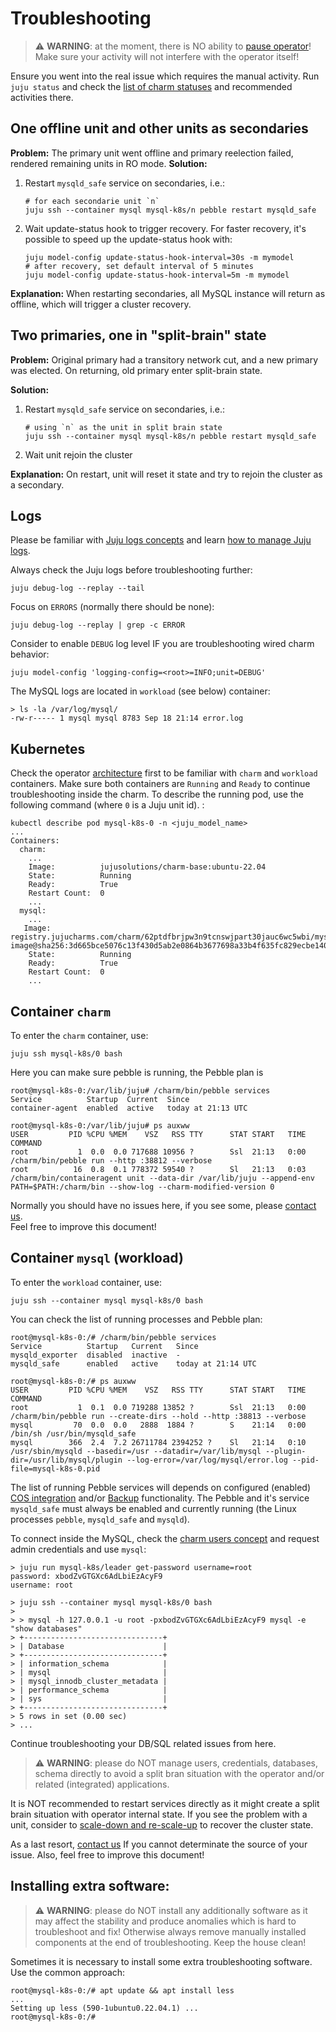 # Troubleshooting

> :warning: **WARNING**: at the moment, there is NO ability to [pause operator](https://warthogs.atlassian.net/browse/DPE-2545)!<br/>Make sure your activity will not interfere with the operator itself!

Ensure you went into the real issue which requires the manual activity. Run `juju status` and check the [list of charm statuses](/t/11866) and recommended activities there.


## One offline unit and other units as secondaries

**Problem:** The primary unit went offline and primary reelection failed, rendered remaining units in RO mode.
**Solution:**
1. Restart `mysqld_safe` service on secondaries, i.e.:
    ```shell
    # for each secondarie unit `n`
    juju ssh --container mysql mysql-k8s/n pebble restart mysqld_safe
    ```
2.  Wait update-status hook to trigger recovery. For faster recovery, it's possible to speed up the update-status hook with:
    ```shell
    juju model-config update-status-hook-interval=30s -m mymodel
    # after recovery, set default interval of 5 minutes
    juju model-config update-status-hook-interval=5m -m mymodel
    ```

**Explanation:** When restarting secondaries, all MySQL instance will return as offline, which will trigger a cluster recovery.


## Two primaries, one in "split-brain" state

**Problem:** Original primary had a transitory network cut, and a new primary was elected. On returning, old primary enter split-brain state.

**Solution:** 
1. Restart `mysqld_safe` service on secondaries, i.e.:
    ```shell
    # using `n` as the unit in split brain state
    juju ssh --container mysql mysql-k8s/n pebble restart mysqld_safe
    ```
2. Wait unit rejoin the cluster

**Explanation:** On restart, unit will reset it state and try to rejoin the cluster as a secondary.

## Logs

Please be familiar with [Juju logs concepts](https://juju.is/docs/juju/log) and learn [how to manage Juju logs](https://juju.is/docs/juju/manage-logs).

Always check the Juju logs before troubleshooting further:
```shell
juju debug-log --replay --tail
```

Focus on `ERRORS` (normally there should be none):
```shell
juju debug-log --replay | grep -c ERROR
```

Consider to enable `DEBUG` log level IF you are troubleshooting wired charm behavior:
```shell
juju model-config 'logging-config=<root>=INFO;unit=DEBUG'
```

The MySQL logs are located in `workload` (see below) container:
```shell
> ls -la /var/log/mysql/
-rw-r----- 1 mysql mysql 8783 Sep 18 21:14 error.log
```

## Kubernetes

Check the operator [architecture](/t/11757) first to be familiar with `charm` and `workload` containers. Make sure both containers are `Running` and `Ready` to continue troubleshooting inside the charm. To describe the running pod, use the following command (where `0` is a Juju unit id). :
```shell
kubectl describe pod mysql-k8s-0 -n <juju_model_name>
...
Containers:
  charm:
    ...
    Image:          jujusolutions/charm-base:ubuntu-22.04
    State:          Running
    Ready:          True
    Restart Count:  0
    ...
  mysql:
    ...
   Image:         registry.jujucharms.com/charm/62ptdfbrjpw3n9tcnswjpart30jauc6wc5wbi/mysql-image@sha256:3d665bce5076c13f430d5ab2e0864b3677698a33b4f635fc829ecbe14089ae45
    State:          Running
    Ready:          True
    Restart Count:  0
    ...
```


## Container `charm`

To enter the `charm` container, use:
```shell
juju ssh mysql-k8s/0 bash
```

Here you can make sure pebble is running, the Pebble plan is 
```shell
root@mysql-k8s-0:/var/lib/juju# /charm/bin/pebble services
Service          Startup  Current  Since
container-agent  enabled  active   today at 21:13 UTC

root@mysql-k8s-0:/var/lib/juju# ps auxww
USER         PID %CPU %MEM    VSZ   RSS TTY      STAT START   TIME COMMAND
root           1  0.0  0.0 717688 10956 ?        Ssl  21:13   0:00 /charm/bin/pebble run --http :38812 --verbose
root          16  0.8  0.1 778372 59540 ?        Sl   21:13   0:03 /charm/bin/containeragent unit --data-dir /var/lib/juju --append-env PATH=$PATH:/charm/bin --show-log --charm-modified-version 0
```

Normally you should have no issues here, if you see some, please [contact us](/t/11868).<br/>
Feel free to improve this document!

## Container `mysql` (workload)

To enter the `workload` container, use:
```shell
juju ssh --container mysql mysql-k8s/0 bash
```
You can check the list of running processes and Pebble plan:

```shell
root@mysql-k8s-0:/# /charm/bin/pebble services
Service          Startup   Current   Since
mysqld_exporter  disabled  inactive  -
mysqld_safe      enabled   active    today at 21:14 UTC

root@mysql-k8s-0:/# ps auxww
USER         PID %CPU %MEM    VSZ   RSS TTY      STAT START   TIME COMMAND
root           1  0.1  0.0 719288 13852 ?        Ssl  21:13   0:00 /charm/bin/pebble run --create-dirs --hold --http :38813 --verbose
mysql         70  0.0  0.0   2888  1884 ?        S    21:14   0:00 /bin/sh /usr/bin/mysqld_safe
mysql        366  2.4  7.2 26711784 2394252 ?    Sl   21:14   0:10 /usr/sbin/mysqld --basedir=/usr --datadir=/var/lib/mysql --plugin-dir=/usr/lib/mysql/plugin --log-error=/var/log/mysql/error.log --pid-file=mysql-k8s-0.pid
```

The list of running Pebble services will depends on configured (enabled) [COS integration](/t/9981) and/or [Backup](/t/9653) functionality. The Pebble and it's service `mysqld_safe` must always be enabled and currently running (the Linux processes `pebble`, `mysqld_safe` and `mysqld`).

To connect inside the MySQL, check the [charm users concept](/t/10791) and request admin credentials and use `mysql`:
```shell
> juju run mysql-k8s/leader get-password username=root
password: xbodZvGTGXc6AdLbiEzAcyF9
username: root

> juju ssh --container mysql mysql-k8s/0 bash
>
> > mysql -h 127.0.0.1 -u root -pxbodZvGTGXc6AdLbiEzAcyF9 mysql -e "show databases"
> +-------------------------------+
> | Database                      |
> +-------------------------------+
> | information_schema            |
> | mysql                         |
> | mysql_innodb_cluster_metadata |
> | performance_schema            |
> | sys                           |
> +-------------------------------+
> 5 rows in set (0.00 sec)
> ...
```
Continue troubleshooting your DB/SQL related issues from here.<br/>
> :warning: **WARNING**: please do NOT manage users, credentials, databases, schema directly to avoid a split bran situation with the operator and/or related (integrated) applications.

It is NOT recommended to restart services directly as it might create a split brain situation with operator internal state. If you see the problem with a unit, consider to [scale-down and re-scale-up](/t/9675) to recover the cluster state.

As a last resort, [contact us](/t/11868) If you cannot determinate the source of your issue.
Also, feel free to improve this document!

## Installing extra software:

> :warning: **WARNING**: please do NOT install any additionally software as it may affect the stability and produce anomalies which is hard to troubleshoot and fix! Otherwise always remove manually installed components at the end of troubleshooting. Keep the house clean!

Sometimes it is necessary to install some extra troubleshooting software. Use the common approach:
```shell
root@mysql-k8s-0:/# apt update && apt install less
...
Setting up less (590-1ubuntu0.22.04.1) ...
root@mysql-k8s-0:/#
```